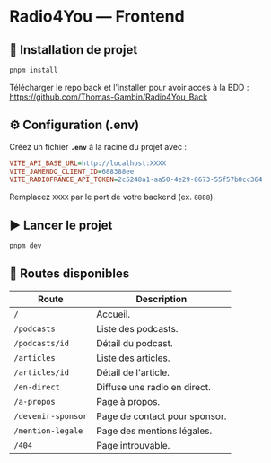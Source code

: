 # Radio4You — Frontend

## 🚀 Installation de projet
```bash
pnpm install
```
Télécharger le repo back et l'installer pour avoir acces à la BDD : https://github.com/Thomas-Gambin/Radio4You_Back

## ⚙️ Configuration (.env)
Créez un fichier **`.env`** à la racine du projet avec :
```ini
VITE_API_BASE_URL=http://localhost:XXXX
VITE_JAMENDO_CLIENT_ID=688388ee
VITE_RADIOFRANCE_API_TOKEN=2c5248a1-aa50-4e29-8673-55f57b0cc364
```
Remplacez `XXXX` par le port de votre backend (ex. `8888`).

## ▶️ Lancer le projet
```bash
pnpm dev
```

## 🧭 Routes disponibles

| Route              | Description                              |
|--------------------|------------------------------------------|
| `/`                | Accueil.                                  |
| `/podcasts`        | Liste des podcasts.                       |
| `/podcasts/id`     | Détail du podcast.                        |
| `/articles`        | Liste des articles.                       |
| `/articles/id`     | Détail de l'article.                      |
| `/en-direct`       | Diffuse une radio en direct.              |
| `/a-propos`        | Page à propos.                            |
| `/devenir-sponsor` | Page de contact pour sponsor.             |
| `/mention-legale`  | Page des mentions légales.                |
| `/404`             | Page introuvable.                         |
